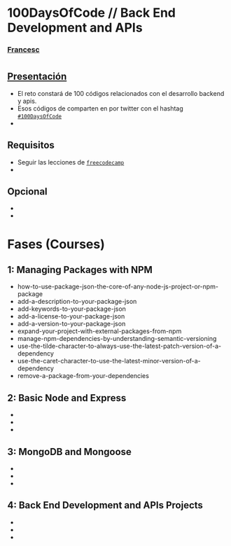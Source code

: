 # 100DaysOfCode // Back End Development and APIs 
### [Francesc](https://github.com/FrancescAdPe)
#
## [Presentación](https://www.freecodecamp.org/learn/back-end-development-and-apis/)

- El reto constará de 100 códigos relacionados con el desarrollo backend y apis. 
- Esos códigos de comparten en por twitter con el hashtag [`#100DaysOfCode`](#100DaysOfCode)
- 

## Requisitos
- Seguir las lecciones de [`freecodecamp`](https://www.freecodecamp.org/learn/back-end-development-and-apis/)
-

## Opcional
- 
- 

# Fases (Courses)

## 1: Managing Packages with NPM
- how-to-use-package-json-the-core-of-any-node-js-project-or-npm-package
- add-a-description-to-your-package-json
- add-keywords-to-your-package-json
- add-a-license-to-your-package-json
- add-a-version-to-your-package-json
- expand-your-project-with-external-packages-from-npm
- manage-npm-dependencies-by-understanding-semantic-versioning
- use-the-tilde-character-to-always-use-the-latest-patch-version-of-a-dependency
- use-the-caret-character-to-use-the-latest-minor-version-of-a-dependency
- remove-a-package-from-your-dependencies

## 2: Basic Node and Express
- 
- 
-

## 3: MongoDB and Mongoose
- 
-
-

## 4: Back End Development and APIs Projects
- 
- 
- 


